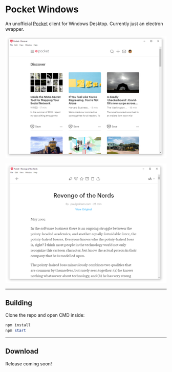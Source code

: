 <link rel="stylesheet" type="text/css" media="all" href="http://markdowncss.github.io/modest/css/modest.css" />

# Pocket Windows

An unofficial [Pocket](https://getpocket.com/) client for Windows Desktop. Currently just an electron wrapper.

![Discover](./docs/discover.png)

![Read](./docs/read.png)



------

## Building

Clone the repo and open CMD inside:

```powershell
npm install
npm start
```

------

## Download

Release coming soon!